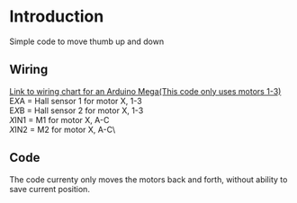 # Introduction
Simple code to move thumb up and down

## Wiring
[Link to wiring chart for an Arduino Mega(This code only uses motors 1-3)](https://docs.google.com/spreadsheets/d/1TUzqdXqWe3b5YbMJ5jpp_UFLg8gyYuG0tuyAA3czh9w/edit?usp=sharing)\
E*X*A = Hall sensor 1 for motor X, 1-3\
E*X*B = Hall sensor 2 for motor X, 1-3\
*X*IN1 = M1 for motor X, A-C\
*X*IN2 = M2 for motor X, A-C\

## Code
The code currenty only moves the motors back and forth, without ability to save current position.
